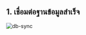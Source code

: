 ## 1. เชื่อมต่อฐานข้อมูลสำเร็จ
![db-sync](https://github.com/user-attachments/assets/62fb13db-da7e-46f1-a317-cf94f1238081)
